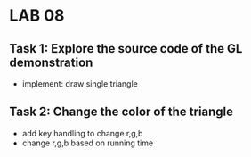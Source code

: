 # LAB 08

## Task 1: Explore the source code of the GL demonstration

- implement: draw single triangle

## Task 2: Change the color of the triangle
- add key handling to change r,g,b
- change r,g,b based on running time  
